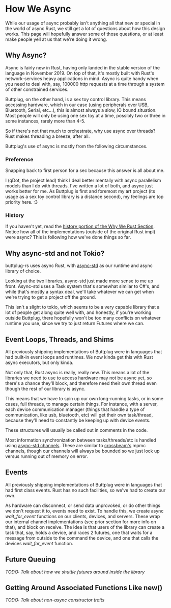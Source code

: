 # How We Async

While our usage of async probably isn't anything all that new or special in the world of async Rust, we still get a lot of questions about how this design works. This page will hopefully answer some of those questions, or at least make people yell at us that we're doing it wrong.

## Why Async?

Async is fairly new in Rust, having only landed in the stable version of the language in November 2019. On top of that, it's mostly built with Rust's network-services heavy applications in mind. Async is quite handy when you need to deal with, say, 100000 http requests at a time through a system of other constrained services.

Buttplug, on the other hand, is a sex toy control library. This means accessing hardware, which in our case (using peripherals over USB, Bluetooth, Serial, etc...), this is almost always a slow, IO bound situation. Most people will only be using one sex toy at a time, possibly two or three in some instances, rarely more than 4-5.

So if there's not that much to orchestrate, why use async over threads? Rust makes threading a breeze, after all.

Buttplug's use of async is mostly from the following circumstances.

### Preference

Snapping back to first person for a sec because this answer is all about me.

I (qDot, the project lead) think I deal better mentally with async parallelism models than I do with threads. I've written a lot of both, and async just works better for me. As Buttplug is first and foremost my art project (its usage as a sex toy control library is a distance second), my feelings are top priority here. :3

### History

If you haven't yet, read the [history portion of the Why We Rust Section](why-we-rust.md). Notice how all of the implementations (outside of the original Rust impl) were async? This is following how we've done things so far.

## Why async-std and not Tokio?

buttplug-rs uses async Rust, with [async-std](https://github.com/async-rs/async-std) as our runtime and async library of choice.

Looking at the two libraries, async-std just made more sense to me up front. Async-std uses a Task system that's somewhat similar to C#'s, and while that's mostly a syntax deal, we'll take whatever we can get when we're trying to get a project off the ground.

This isn't a slight to tokio, which seems to be a very capable library that a lot of people get along quite well with, and honestly, if you're working outside Buttplug, there hopefully won't be too many conflicts on whatever runtime you use, since we try to just return Futures where we can.

## Event Loops, Threads, and Shims

All previously shipping implementations of Buttplug were in languages that had built-in event loops and runtimes. We now kinda get this with Rust async executors, but only kinda.

Not only that, Rust async is really, really new. This means a lot of the libraries we need to use to access hardware may not be async yet, so there's a chance they'll block, and therefore need their own thread even though the rest of our library is async.

This means that we have to spin up our own long-running tasks, or in some cases, full threads, to manage certain things. For instance, with a server, each device communication manager (things that handle a type of communication, like usb, bluetooth, etc) will get their own task/thread, because they'll need to constantly be keeping up with device events.

These structures will usually be called out in comments in the code.

Most information synchronization between tasks/threads/etc is handled using [async-std channels](https://docs.rs/async-std/1.5.0/async_std/sync/fn.channel.html). These are similar to [crossbeam's](https://github.com/crossbeam-rs/crossbeam) mpmc channels, though our channels will always be bounded so we just lock up versus running out of memory on error.

## Events

All previously shipping implementations of Buttplug were in languages that had first class events. Rust has no such facilities, so we've had to create our own.

As hardware can disconnect, or send data unprovoked, or do other things we don't request it to, events need to exist. To handle this, we create async _wait_for_event_ functions on our clients, devices, and servers. These wrap our internal channel implementations (see prior section for more info on that), and block on receive. The idea is that users of the library can create a task that, say, holds a device, and races 2 futures, one that waits for a message from outside to the command the device, and one that calls the devices _wait_for_event_ function. 

## Future Queuing

_TODO: Talk about how we shuttle futures around inside the library_

## Getting Around Associated Functions Like new()

_TODO: Talk about non-async constructor traits_

